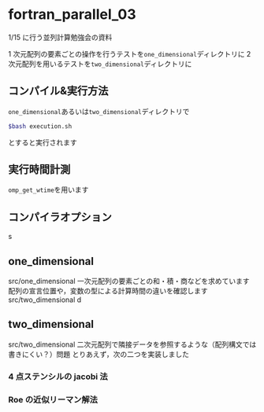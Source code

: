 # fortran_parallel_03

1/15 に行う並列計算勉強会の資料

1 次元配列の要素ごとの操作を行うテストを`one_dimensional`ディレクトリに
2 次元配列を用いるテストを`two_dimensional`ディレクトリに

## コンパイル&実行方法

`one_dimensional`あるいは`two_dimensional`ディレクトリで

```bash
$bash execution.sh
```

とすると実行されます

## 実行時間計測

`omp_get_wtime`を用います

## コンパイラオプション

s

## one_dimensional

src/one_dimensional
一次元配列の要素ごとの和・積・商などを求めています
配列の宣言位置や，変数の型による計算時間の違いを確認します
src/two_dimensional
d

## two_dimensional

src/two_dimensional
二次元配列で隣接データを参照するような（配列構文では書きにくい？）問題
とりあえず，次の二つを実装しました

### 4 点ステンシルの jacobi 法

### Roe の近似リーマン解法
